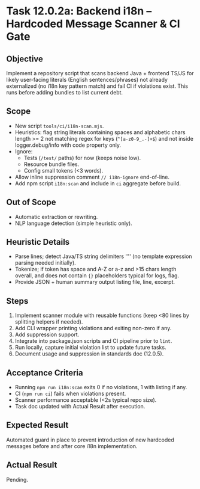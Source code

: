 <!--
File: 12.0.2a-backend-i18n-hardcoded-message-scanner.md
Purpose: Introduces automated detection of hardcoded user-facing English
strings that must be externalized into i18n bundles. Establishes CI gate
failing commits containing new violations prior to full i18n rollout.
All Rights Reserved. Arodi Emmanuel
-->

# Task 12.0.2a: Backend i18n – Hardcoded Message Scanner & CI Gate

## Objective

Implement a repository script that scans backend Java + frontend TS/JS for
likely user-facing literals (English sentences/phrases) not already externalized
(no i18n key pattern match) and fail CI if violations exist. This runs before
adding bundles to list current debt.

## Scope

- New script `tools/ci/i18n-scan.mjs`.
- Heuristics: flag string literals containing spaces and alphabetic chars
  length >= 2 not matching regex for keys (`^[a-z0-9_.-]+$`) and not inside
  logger.debug/info with code property only.
- Ignore:
  - Tests (`/test/` paths) for now (keeps noise low).
  - Resource bundle files.
  - Config small tokens (<3 words).
- Allow inline suppression comment `// i18n-ignore` end-of-line.
- Add npm script `i18n:scan` and include in `ci` aggregate before build.

## Out of Scope

- Automatic extraction or rewriting.
- NLP language detection (simple heuristic only).

## Heuristic Details

- Parse lines; detect Java/TS string delimiters '"' (no template expression
  parsing needed initially).
- Tokenize; if token has space and A-Z or a-z and >15 chars length overall, and
  does not contain `{}` placeholders typical for logs, flag.
- Provide JSON + human summary output listing file, line, excerpt.

## Steps

1. Implement scanner module with reusable functions (keep <80 lines by splitting
   helpers if needed).
2. Add CLI wrapper printing violations and exiting non-zero if any.
3. Add suppression support.
4. Integrate into package.json scripts and CI pipeline prior to `lint`.
5. Run locally, capture initial violation list to update future tasks.
6. Document usage and suppression in standards doc (12.0.5).

## Acceptance Criteria

- Running `npm run i18n:scan` exits 0 if no violations, 1 with listing if any.
- CI (`npm run ci`) fails when violations present.
- Scanner performance acceptable (<2s typical repo size).
- Task doc updated with Actual Result after execution.

## Expected Result

Automated guard in place to prevent introduction of new hardcoded messages
before and after core i18n implementation.

## Actual Result

Pending.
